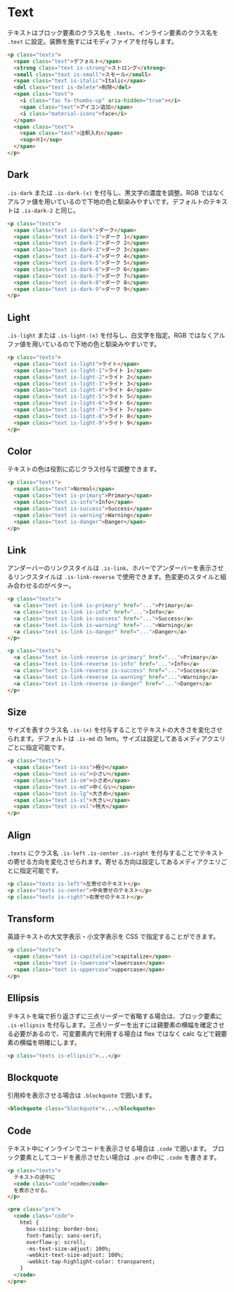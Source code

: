 # Text

テキストはブロック要素のクラス名を `.texts`、インライン要素のクラス名を `.text` に設定。装飾を施すにはモディファイアを付与します。

<demo-text demo="basic"/>

```html
<p class="texts">
  <span class="text">デフォルト</span>
  <strong class="text is-strong">ストロング</strong>
  <small class="text is-small">スモール</small>
  <span class="text is-italic">Italic</span>
  <del class="text is-delete">削除</del>
  <span class="text">
    <i class="fas fa-thumbs-up" aria-hidden="true"></i>
    <span class="text">アイコン追加</span>
    <i class="material-icons">face</i>
  </span>
  <span class="text">
    <span class="text">注釈入れ</span>
    <sup>※1</sup>
  </span>
</p>
```

## Dark

`.is-dark` または `.is-dark-(x)` を付与し、黒文字の濃度を調整。RGB ではなくアルファ値を用いているので下地の色と馴染みやすいです。デフォルトのテキストは `.is-dark-2` と同じ。

<demo-text demo="dark"/>

```html
<p class="texts">
  <span class="text is-dark">ダーク</span>
  <span class="text is-dark-1">ダーク 1</span>
  <span class="text is-dark-2">ダーク 2</span>
  <span class="text is-dark-3">ダーク 3</span>
  <span class="text is-dark-4">ダーク 4</span>
  <span class="text is-dark-5">ダーク 5</span>
  <span class="text is-dark-6">ダーク 6</span>
  <span class="text is-dark-7">ダーク 7</span>
  <span class="text is-dark-8">ダーク 8</span>
  <span class="text is-dark-9">ダーク 9</span>
</p>
```

## Light

`.is-light` または `.is-light-(x)` を付与し、白文字を指定。RGB ではなくアルファ値を用いているので下地の色と馴染みやすいです。

<demo-text demo="light"/>

```html
<p class="texts">
  <span class="text is-light">ライト</span>
  <span class="text is-light-1">ライト 1</span>
  <span class="text is-light-2">ライト 2</span>
  <span class="text is-light-3">ライト 3</span>
  <span class="text is-light-4">ライト 4</span>
  <span class="text is-light-5">ライト 5</span>
  <span class="text is-light-6">ライト 6</span>
  <span class="text is-light-7">ライト 7</span>
  <span class="text is-light-8">ライト 8</span>
  <span class="text is-light-9">ライト 9</span>
</p>
```

## Color

テキストの色は役割に応じクラス付与で調整できます。

<demo-text demo="color"/>

```html
<p class="texts">
  <span class="text">Normal</span>
  <span class="text is-primary">Primary</span>
  <span class="text is-info">Info</span>
  <span class="text is-success">Success</span>
  <span class="text is-warning">Warning</span>
  <span class="text is-danger">Danger</span>
</p>
```

## Link

アンダーバーのリンクスタイルは `.is-link`、ホバーでアンダーバーを表示させるリンクスタイルは `.is-link-reverse` で使用できます。色変更のスタイルと組み合わせるのがベター。

<demo-text demo="link"/>

```html
<p class="texts">
  <a class="text is-link is-primary" href="...">Primary</a>
  <a class="text is-link is-info" href="...">Info</a>
  <a class="text is-link is-success" href="...">Success</a>
  <a class="text is-link is-warning" href="...">Warning</a>
  <a class="text is-link is-danger" href="...">Danger</a>
</p>

<p class="texts">
  <a class="text is-link-reverse is-primary" href="...">Primary</a>
  <a class="text is-link-reverse is-info" href="...">Info</a>
  <a class="text is-link-reverse is-success" href="...">Success</a>
  <a class="text is-link-reverse is-warning" href="...">Warning</a>
  <a class="text is-link-reverse is-danger" href="...">Danger</a>
</p>
```

## Size

サイズを表すクラス名 `.is-(x)` を付与することでテキストの大きさを変化させられます。デフォルトは `.is-md` の 1em。サイズは設定してあるメディアクエリごとに指定可能です。

<demo-text demo="size"/>

```html
<p class="texts">
  <span class="text is-xxs">極小</span>
  <span class="text is-xs">小さい</span>
  <span class="text is-sm">小さめ</span>
  <span class="text is-md">中くらい</span>
  <span class="text is-lg">大きめ</span>
  <span class="text is-xl">大きい</span>
  <span class="text is-xxl">特大</span>
</p>
```

<table-size/>

## Align

`.texts` にクラス名 `.is-left` `.is-center` `.is-right` を付与することでテキストの寄せる方向を変化させられます。寄せる方向は設定してあるメディアクエリごとに指定可能です。

<demo-text demo="align"/>

```html
<p class="texts is-left">左寄せのテキスト</p>
<p class="texts is-center">中央寄せのテキスト</p>
<p class="texts is-right">右寄せのテキスト</p>
```

<table-align/>

## Transform

英語テキストの大文字表示・小文字表示を CSS で指定することができます。

<demo-text demo="transform"/>

```html
<p class="texts">
  <span class="text is-capitalize">capitalize</span>
  <span class="text is-lowercase">lowercase</span>
  <span class="text is-uppercase">uppercase</span>
</p>
```

## Ellipsis

テキストを端で折り返さずに三点リーダーで省略する場合は、ブロック要素に `.is-ellipsis` を付与します。三点リーダーを出すには親要素の横幅を確定させる必要があるので、可変要素内で利用する場合は flex ではなく calc などで親要素の横幅を明確にします。

<demo-text demo="ellipsis"/>

```html
<p class="texts is-ellipsis">...</p>
```

## Blockquote

引用枠を表示させる場合は `.blockquote` で囲います。

<demo-text demo="blockquote"/>

```html
<blockquote class="blockquote">...</blockquote>
```

## Code

テキスト中にインラインでコードを表示させる場合は `.code` で囲います。 ブロック要素としてコードを表示させたい場合は `.pre` の中に `.code` を書きます。

<demo-text demo="code"/>

```html
<p class="texts">
  テキストの途中に
  <code class="code">code</code>
  を表示させる。
</p>

<pre class="pre">
  <code class="code">
    html {
      box-sizing: border-box;
      font-family: sans-serif;
      overflow-y: scroll;
      -ms-text-size-adjust: 100%;
      -webkit-text-size-adjust: 100%;
      -webkit-tap-highlight-color: transparent;
    }
  </code>
</pre>
```

